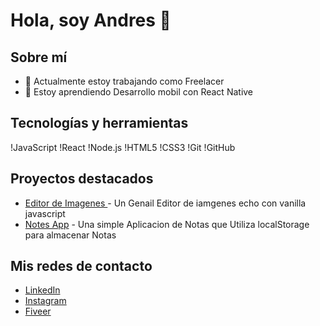 # Hola, soy Andres 👋

## Sobre mí
- 🔭 Actualmente estoy trabajando como Freelacer
- 🌱 Estoy aprendiendo Desarrollo mobil con React Native

## Tecnologías y herramientas
!JavaScript
!React
!Node.js
!HTML5
!CSS3
!Git
!GitHub

## Proyectos destacados
- [Editor de Imagenes ](https://github.com/dizedesign/-38DayCode-Image-Editor) - Un Genail Editor de iamgenes echo con vanilla javascript 
- [Notes App](https://github.com/dizedesign/-36DayCode-Notes-App) - Una simple Aplicacion de Notas que Utiliza localStorage para almacenar Notas 

## Mis redes de contacto
- [LinkedIn](https://www.linkedin.com/in/andres-guzman-684596281/)
- [Instagram](https://www.instagram.com/andres_rey22/)
- [Fiveer](https://es.fiverr.com/dize_design?public_mode=true)

